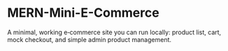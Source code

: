 # MERN-Mini-E-Commerce
A minimal, working e‑commerce site you can run locally: product list, cart, mock checkout, and simple admin product management.
